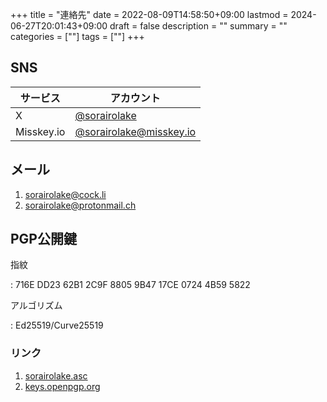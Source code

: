 +++
title = "連絡先"
date = 2022-08-09T14:58:50+09:00
lastmod = 2024-06-27T20:01:43+09:00
draft = false
description = ""
summary = ""
categories = [""]
tags = [""]
+++

## SNS

| サービス   | アカウント                                                 |
| ---------- | ---------------------------------------------------------- |
| X          | [@sorairolake](https://x.com/sorairolake)                  |
| Misskey.io | [@sorairolake@misskey.io](https://misskey.io/@sorairolake) |

## メール

1. <sorairolake@cock.li>
2. <sorairolake@protonmail.ch>

## PGP公開鍵

指紋

: 716E DD23 62B1 2C9F 8805 9B47 17CE 0724 4B59 5822

アルゴリズム

: Ed25519/Curve25519

### リンク

1. [sorairolake.asc](sorairolake.asc)
2. [keys.openpgp.org](https://keys.openpgp.org/search?q=716EDD2362B12C9F88059B4717CE07244B595822)
